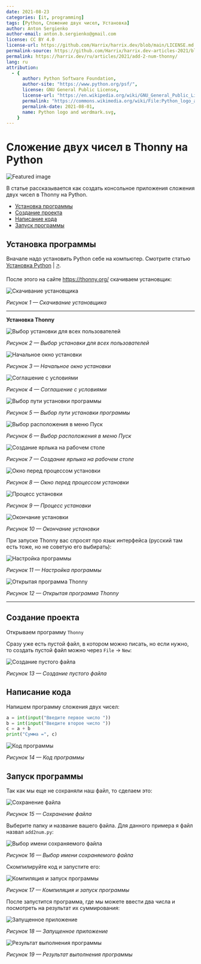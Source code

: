 ```yaml
---
date: 2021-08-23
categories: [it, programming]
tags: [Python, Сложение двух чисел, Установка]
author: Anton Sergienko
author-email: anton.b.sergienko@gmail.com
license: CC BY 4.0
license-url: https://github.com/Harrix/harrix.dev/blob/main/LICENSE.md
permalink-source: https://github.com/Harrix/harrix.dev-articles-2021/blob/main/add-2-num-thonny/add-2-num-thonny.md
permalink: https://harrix.dev/ru/articles/2021/add-2-num-thonny/
lang: ru
attribution:
  - {
      author: Python Software Foundation,
      author-site: "https://www.python.org/psf/",
      license: GNU General Public License,
      license-url: "https://en.wikipedia.org/wiki/GNU_General_Public_License",
      permalink: "https://commons.wikimedia.org/wiki/File:Python_logo_and_wordmark.svg",
      permalink-date: 2021-08-01,
      name: Python logo and wordmark.svg,
    }
---
```


# Сложение двух чисел в Thonny на Python

![Featured image](featured-image.svg)

В статье рассказывается как создать консольное приложения сложения двух чисел в Thonny на Python.

- [Установка программы](#установка-программы)
- [Создание проекта](#создание-проекта)
- [Написание кода](#написание-кода)
- [Запуск программы](#запуск-программы)

## Установка программы

Вначале надо установить Python себе на компьютер. Смотрите статью [Установка Python](https://github.com/Harrix/harrix.dev-articles-2021/blob/main/install-python/install-python.md) | [🡥](https://harrix.dev/ru/articles/2021/install-python/).

После этого на сайте <https://thonny.org/> скачиваем установщик:

![Скачивание установщика](img/download.png)

_Рисунок 1 — Скачивание установщика_

---

**Установка Thonny** <!-- !details -->

![Выбор установки для всех пользователей](img/install-mode.png)

_Рисунок 2 — Выбор установки для всех пользователей_

![Начальное окно установки](img/install_01.png)

_Рисунок 3 — Начальное окно установки_

![Соглашение с условиями](img/install_02.png)

_Рисунок 4 — Соглашение с условиями_

![Выбор пути установки программы](img/install_03.png)

_Рисунок 5 — Выбор пути установки программы_

![Выбор расположения в меню Пуск](img/install_04.png)

_Рисунок 6 — Выбор расположения в меню Пуск_

![Создание ярлыка на рабочем столе](img/install_05.png)

_Рисунок 7 — Создание ярлыка на рабочем столе_

![Окно перед процессом установки](img/install_06.png)

_Рисунок 8 — Окно перед процессом установки_

![Процесс установки](img/install_07.png)

_Рисунок 9 — Процесс установки_

![Окончание установки](img/install_08.png)

_Рисунок 10 — Окончание установки_

При запуске Thonny вас спросят про язык интерфейса (русский там есть тоже, но не советую его выбирать):

![Настройка программы](img/install_09.png)

_Рисунок 11 — Настройка программы_

![Открытая программа Thonny](img/thonny.png)

_Рисунок 12 — Открытая программа Thonny_

---

## Создание проекта

Открываем программу `Thonny`

Сразу уже есть пустой файл, в котором можно писать, но если нужно, то создать пустой файл можно через `File` → `New`:

![Создание пустого файла](img/new-project.png)

_Рисунок 13 — Создание пустого файла_

## Написание кода

Напишем программу сложения двух чисел:

```python
a = int(input("Введите первое число "))
b = int(input("Введите второе число "))
c = a + b
print("Сумма =", c)
```

![Код программы](img/code.png)

_Рисунок 14 — Код программы_

## Запуск программы

Так как мы еще не сохраняли наш файл, то сделаем это:

![Сохранение файла](img/save_01.png)

_Рисунок 15 — Сохранение файла_

Выберите папку и название вашего файла. Для данного примера я файл назвал `add2num.py`:

![Выбор имени сохраняемого файла](img/save_02.png)

_Рисунок 16 — Выбор имени сохраняемого файла_

Скомпилируйте код и запустите его:

![Компиляция и запуск программы](img/run.png)

_Рисунок 17 — Компиляция и запуск программы_

После запустится программа, где мы можете ввести два числа и посмотреть на результат их суммирования:

![Запущенное приложение](img/result_01.png)

_Рисунок 18 — Запущенное приложение_

![Результат выполнения программы](img/result_02.png)

_Рисунок 19 — Результат выполнения программы_
